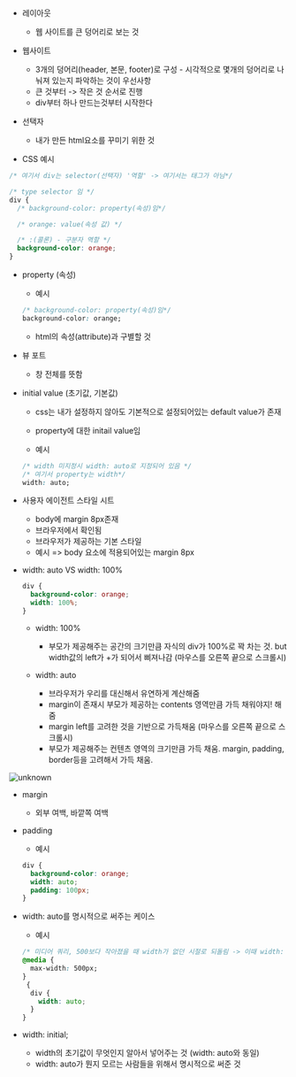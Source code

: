 - 레이아웃

  - 웹 사이트를 큰 덩어리로 보는 것

- 웹사이트

  - 3개의 덩어리(header, 본문, footer)로 구성 - 시각적으로 몇개의 덩어리로 나눠져 있는지 파악하는 것이 우선사항
  - 큰 것부터 -> 작은 것 순서로 진행
  - div부터 하나 만드는것부터 시작한다

- 선택자

  - 내가 만든 html요소를 꾸미기 위한 것

- CSS 예시

```css
/* 여기서 div는 selector(선택자) '역할' -> 여기서는 태그가 아님*/

/* type selector 임 */
div {
  /* background-color: property(속성)임*/

  /* orange: value(속성 값) */

  /* :(콜론) - 구분자 역할 */
  background-color: orange;
}
```

- property (속성)

  - 예시

  ```css
  /* background-color: property(속성)임*/
  background-color: orange;
  ```

  - html의 속성(attribute)과 구별할 것

- 뷰 포트

  - 창 전체를 뜻함

- initial value (초기값, 기본값)

  - css는 내가 설정하지 않아도 기본적으로 설정되어있는 default value가 존재
  - property에 대한 initail value임

  - 예시

  ```css
  /* width 미지정시 width: auto로 지정되어 있음 */
  /* 여기서 property는 width*/
  width: auto;
  ```

- 사용자 에이전트 스타일 시트

  - body에 margin 8px존재
  - 브라우저에서 확인됨
  - 브라우저가 제공하는 기본 스타일
  - 예시 => body 요소에 적용되어있는 margin 8px

- width: auto VS width: 100%

  ```css
  div {
    background-color: orange;
    width: 100%;
  }
  ```

  - width: 100%

    - 부모가 제공해주는 공간의 크기만큼 자식의 div가 100%로 꽉 차는 것. but width값의
      left가 +가 되어서 삐져나감 (마우스를 오른쪽 끝으로 스크롤시)

  - width: auto
    - 브라우저가 우리를 대신해서 유연하게 계산해줌
    - margin이 존재시 부모가 제공하는 contents 영역만큼 가득 채워야지! 해줌
    - margin left를 고려한 것을 기반으로 가득채움 (마우스를 오른쪽 끝으로 스크롤시)
    - 부모가 제공해주는 컨텐츠 영역의 크기만큼 가득 채움. margin, padding, border등을 고려해서 가득 채움.
    
![unknown](https://user-images.githubusercontent.com/68424403/188040319-cb60f694-3199-4642-b76b-8f4521189986.png)

- margin

  - 외부 여백, 바깥쪽 여백

- padding

  - 예시

  ```css
  div {
    background-color: orange;
    width: auto;
    padding: 100px;
  }
  ```

- width: auto를 명시적으로 써주는 케이스

  - 예시

  ```css
  /* 미디어 쿼리, 500보다 작아졌을 때 width가 없던 시절로 되돌림 -> 이때 width: auto로 적음 */
  @media {
    max-width: 500px;
  }
   {
    div {
      width: auto;
    }
  }
  ```

- width: initial;
  - width의 초기값이 무엇인지 알아서 넣어주는 것 (width: auto와 동일)
  - width: auto가 뭔지 모르는 사람들을 위해서 명시적으로 써준 것
